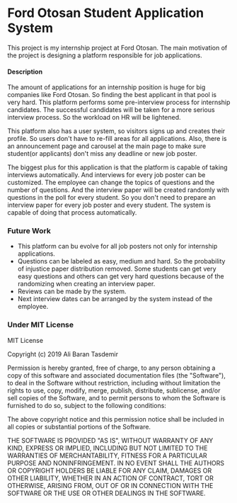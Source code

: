 # Ford Otosan Student Application System
This project is my internship project at Ford Otosan. The main motivation of the project is designing a platform responsible for job applications.


#### Description
The amount of applications for an internship position is huge for big companies like Ford Otosan. So finding the best applicant in that pool is very hard. This platform performs some pre-interview process for internship candidates. The successful candidates will be taken for a more serious interview process. So the workload on HR will be lightened.

This platform also has a user system, so visitors signs up and creates their profile. So users don't have to re-fill areas for all applications. Also, there is an announcement page and carousel at the main page to make sure student(or applicants) don't miss any deadline or new job poster.

The biggest plus for this application is that the platform is capable of taking interviews automatically. And interviews for every job poster can be customized. The employee can change the topics of questions and the number of questions. And the interview paper will be created randomly with questions in the poll for every student. So you don't need to prepare an interview paper for every job poster and every student. The system is capable of doing that process automatically.

### Future Work
- This platform can bu evolve for all job posters not only for internship applications.
- Questions can be labeled as easy, medium and hard. So the probability of injustice paper distribution removed. Some students can get very easy questions and others can get very hard questions because of the randomizing when creating an interview paper.
- Reviews can be made by the system.
- Next interview dates can be arranged by the system instead of the employee.

### Under MIT License

MIT License

Copyright (c) 2019 Ali Baran Tasdemir

Permission is hereby granted, free of charge, to any person obtaining a copy
of this software and associated documentation files (the "Software"), to deal
in the Software without restriction, including without limitation the rights
to use, copy, modify, merge, publish, distribute, sublicense, and/or sell
copies of the Software, and to permit persons to whom the Software is
furnished to do so, subject to the following conditions:

The above copyright notice and this permission notice shall be included in all
copies or substantial portions of the Software.

THE SOFTWARE IS PROVIDED "AS IS", WITHOUT WARRANTY OF ANY KIND, EXPRESS OR
IMPLIED, INCLUDING BUT NOT LIMITED TO THE WARRANTIES OF MERCHANTABILITY,
FITNESS FOR A PARTICULAR PURPOSE AND NONINFRINGEMENT. IN NO EVENT SHALL THE
AUTHORS OR COPYRIGHT HOLDERS BE LIABLE FOR ANY CLAIM, DAMAGES OR OTHER
LIABILITY, WHETHER IN AN ACTION OF CONTRACT, TORT OR OTHERWISE, ARISING FROM,
OUT OF OR IN CONNECTION WITH THE SOFTWARE OR THE USE OR OTHER DEALINGS IN THE
SOFTWARE.
